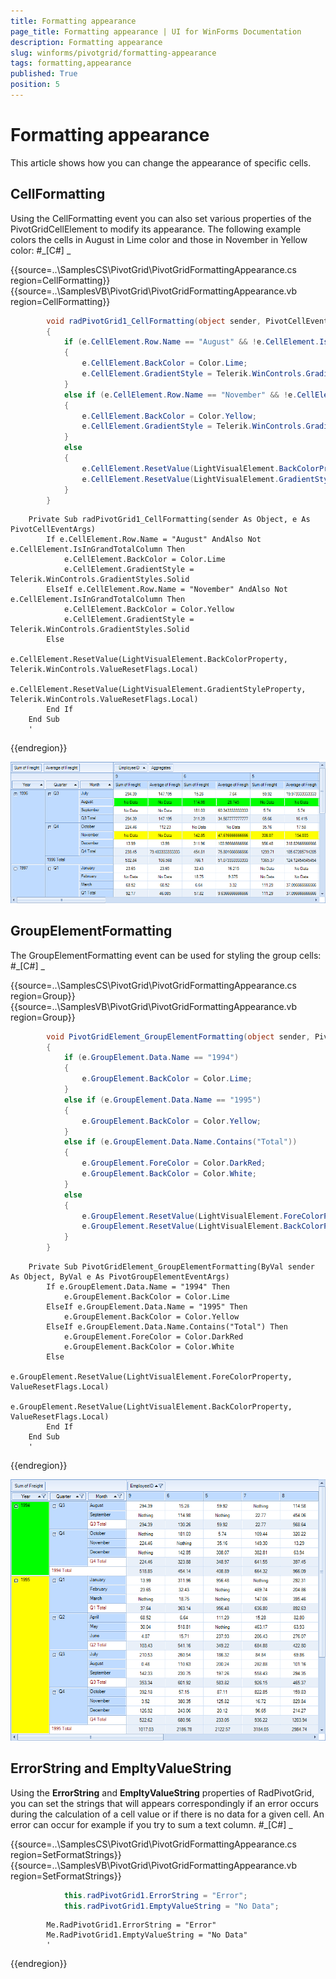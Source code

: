 ```yaml
---
title: Formatting appearance
page_title: Formatting appearance | UI for WinForms Documentation
description: Formatting appearance
slug: winforms/pivotgrid/formatting-appearance
tags: formatting,appearance
published: True
position: 5
---
```


# Formatting appearance



This article shows how you can change the appearance of specific cells.

## CellFormatting

Using the CellFormatting event you can also set various properties of the PivotGridCellElement to modify its appearance. The following example
          colors the cells in August in Lime color and those in November in Yellow color:
        #_[C#] _

	



{{source=..\SamplesCS\PivotGrid\PivotGridFormattingAppearance.cs region=CellFormatting}} 
{{source=..\SamplesVB\PivotGrid\PivotGridFormattingAppearance.vb region=CellFormatting}} 

````C#
        void radPivotGrid1_CellFormatting(object sender, PivotCellEventArgs e)
        {
            if (e.CellElement.Row.Name == "August" && !e.CellElement.IsInGrandTotalColumn)
            {
                e.CellElement.BackColor = Color.Lime;
                e.CellElement.GradientStyle = Telerik.WinControls.GradientStyles.Solid;
            }
            else if (e.CellElement.Row.Name == "November" && !e.CellElement.IsInGrandTotalColumn)
            {
                e.CellElement.BackColor = Color.Yellow;
                e.CellElement.GradientStyle = Telerik.WinControls.GradientStyles.Solid;
            }
            else
            {
                e.CellElement.ResetValue(LightVisualElement.BackColorProperty, Telerik.WinControls.ValueResetFlags.Local);
                e.CellElement.ResetValue(LightVisualElement.GradientStyleProperty, Telerik.WinControls.ValueResetFlags.Local);
            }
        }
````
````VB.NET
    Private Sub radPivotGrid1_CellFormatting(sender As Object, e As PivotCellEventArgs)
        If e.CellElement.Row.Name = "August" AndAlso Not e.CellElement.IsInGrandTotalColumn Then
            e.CellElement.BackColor = Color.Lime
            e.CellElement.GradientStyle = Telerik.WinControls.GradientStyles.Solid
        ElseIf e.CellElement.Row.Name = "November" AndAlso Not e.CellElement.IsInGrandTotalColumn Then
            e.CellElement.BackColor = Color.Yellow
            e.CellElement.GradientStyle = Telerik.WinControls.GradientStyles.Solid
        Else
            e.CellElement.ResetValue(LightVisualElement.BackColorProperty, Telerik.WinControls.ValueResetFlags.Local)
            e.CellElement.ResetValue(LightVisualElement.GradientStyleProperty, Telerik.WinControls.ValueResetFlags.Local)
        End If
    End Sub
    '
````

{{endregion}} 


![pivotgrid-formatting-appearance 001](images/pivotgrid-formatting-appearance001.png)

## GroupElementFormatting

The GroupElementFormatting event can be used for styling the group cells:
        #_[C#] _

	



{{source=..\SamplesCS\PivotGrid\PivotGridFormattingAppearance.cs region=Group}} 
{{source=..\SamplesVB\PivotGrid\PivotGridFormattingAppearance.vb region=Group}} 

````C#
        void PivotGridElement_GroupElementFormatting(object sender, PivotGroupElementEventArgs e)
        {
            if (e.GroupElement.Data.Name == "1994")
            {
                e.GroupElement.BackColor = Color.Lime;
            }
            else if (e.GroupElement.Data.Name == "1995")
            {
                e.GroupElement.BackColor = Color.Yellow;
            }
            else if (e.GroupElement.Data.Name.Contains("Total"))
            {
                e.GroupElement.ForeColor = Color.DarkRed;
                e.GroupElement.BackColor = Color.White;
            }
            else
            {
                e.GroupElement.ResetValue(LightVisualElement.ForeColorProperty, ValueResetFlags.Local);
                e.GroupElement.ResetValue(LightVisualElement.BackColorProperty, ValueResetFlags.Local);
            }
        }
````
````VB.NET
    Private Sub PivotGridElement_GroupElementFormatting(ByVal sender As Object, ByVal e As PivotGroupElementEventArgs)
        If e.GroupElement.Data.Name = "1994" Then
            e.GroupElement.BackColor = Color.Lime
        ElseIf e.GroupElement.Data.Name = "1995" Then
            e.GroupElement.BackColor = Color.Yellow
        ElseIf e.GroupElement.Data.Name.Contains("Total") Then
            e.GroupElement.ForeColor = Color.DarkRed
            e.GroupElement.BackColor = Color.White
        Else
            e.GroupElement.ResetValue(LightVisualElement.ForeColorProperty, ValueResetFlags.Local)
            e.GroupElement.ResetValue(LightVisualElement.BackColorProperty, ValueResetFlags.Local)
        End If
    End Sub
    '
````

{{endregion}} 


![pivotgrid-formatting-appearance 002](images/pivotgrid-formatting-appearance002.png)

##  ErrorString and EmpltyValueString

Using the __ErrorString__ and __EmpltyValueString__ properties of RadPivotGrid,
          you can set the strings that will appears correspondingly if an error occurs during the calculation of a cell value or if
          there is no data for a given cell. An error can occur for example if you try to sum a text column.
        #_[C#] _

	



{{source=..\SamplesCS\PivotGrid\PivotGridFormattingAppearance.cs region=SetFormatStrings}} 
{{source=..\SamplesVB\PivotGrid\PivotGridFormattingAppearance.vb region=SetFormatStrings}} 

````C#
            this.radPivotGrid1.ErrorString = "Error";
            this.radPivotGrid1.EmptyValueString = "No Data";
````
````VB.NET
        Me.RadPivotGrid1.ErrorString = "Error"
        Me.RadPivotGrid1.EmptyValueString = "No Data"
        '
````

{{endregion}} 



